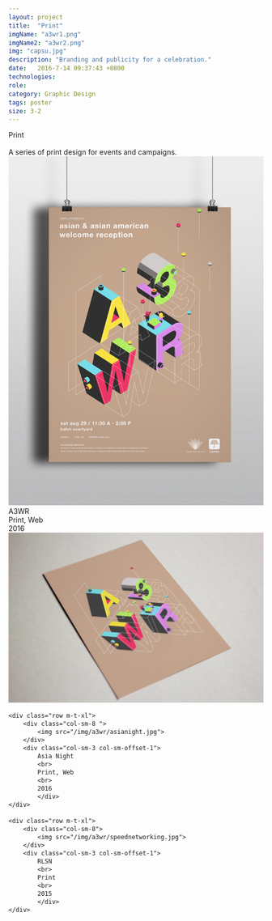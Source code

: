```yaml
---
layout: project
title:  "Print"
imgName: "a3wr1.png"
imgName2: "a3wr2.png"
img: "capsu.jpg"
description: "Branding and publicity for a celebration."
date:   2016-7-14 09:37:43 +0800
technologies: 
role: 
category: Graphic Design
tags: poster
size: 3-2
---
```

<div class="contain">
	<div class="row">
		<div class="col-sm-3">
		Print
		<br><br>
		A series of print design for events and campaigns.
		</div>
	</div>
		<div class="row m-t-xl">
			<div class="col-sm-8">
				<img src="/img/a3wr/context.jpg">
			</div>
			<div class="col-sm-3 col-sm-offset-1">
			A3WR
			<br>
			Print, Web
			<br>
			2016
			</div>	
			<div class="col-sm-8 m-t-xl">
			<img src="/img/a3wr/a3wrbook.jpg">
		</div>
		</div>

		


	<div class="row m-t-xl">
		<div class="col-sm-8 ">
			<img src="/img/a3wr/asianight.jpg">
		</div>	
		<div class="col-sm-3 col-sm-offset-1">
			Asia Night
			<br>
			Print, Web
			<br>
			2016
			</div>	
	</div>

	<div class="row m-t-xl">
		<div class="col-sm-8">
			<img src="/img/a3wr/speednetworking.jpg">
		</div>
		<div class="col-sm-3 col-sm-offset-1">
			RLSN
			<br>
			Print
			<br>
			2015
			</div>
	</div>
</div>
